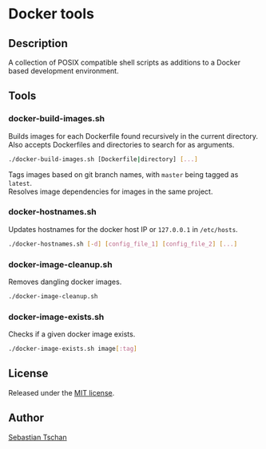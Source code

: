 # Docker tools

## Description
A collection of POSIX compatible shell scripts as additions to a Docker based
development environment.

## Tools

### docker-build-images.sh
Builds images for each Dockerfile found recursively in the current directory.  
Also accepts Dockerfiles and directories to search for as arguments.

```sh
./docker-build-images.sh [Dockerfile|directory] [...]
```

Tags images based on git branch names, with `master` being tagged as `latest`.  
Resolves image dependencies for images in the same project.

### docker-hostnames.sh
Updates hostnames for the docker host IP or `127.0.0.1` in `/etc/hosts`.

```sh
./docker-hostnames.sh [-d] [config_file_1] [config_file_2] [...]
```

### docker-image-cleanup.sh
Removes dangling docker images.

```sh
./docker-image-cleanup.sh
```

### docker-image-exists.sh
Checks if a given docker image exists.

```sh
./docker-image-exists.sh image[:tag]
```

## License
Released under the [MIT license](http://opensource.org/licenses/MIT).

## Author
[Sebastian Tschan](https://blueimp.net/)
